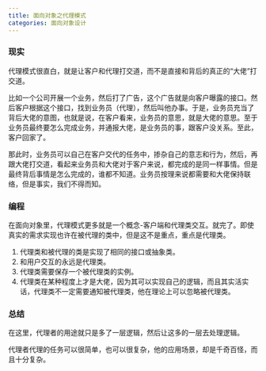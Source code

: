 ```yaml
---
title: 面向对象之代理模式
categories: 面向对象设计
---
```


### 现实

代理模式很直白，就是让客户和代理打交道，而不是直接和背后的真正的“大佬”打交道。

比如一个公司开展一个业务，然后打了广告，这个广告就是向客户曝露的接口。然后客户根据这个接口，找到业务员（代理），然后叫他办事。于是，业务员充当了背后大佬的意图，也就是说，在客户看来，业务员的意思，就是大佬的意思。至于业务员最终要怎么完成业务，并通报大佬，是业务员的事，跟客户没关系。至此，客户回家了。

那此时，业务员可以自己在客户交代的任务中，掺杂自己的意志和行为，然后，再跟大佬打交道，看起来业务员和大佬对于客户来说，都完成的是同一样事情。但是最终背后事情是怎么完成的，谁都不知道。业务员按理来说都需要和大佬保持联络，但是事实，我们不得而知。

### 编程

在面向对象里，代理模式更多就是一个概念-客户端和代理类交互。就完了。即使真实的需求实现也许在被代理的类中，但是这不是重点，重点是代理类。

1. 代理类和被代理的类是实现了相同的接口或抽象类。
2. 和用户交互的永远是代理类。
3. 代理类需要保存一个被代理类的实例。
4. 代理类在某种程度上才是大佬，因为其可以实现自己的逻辑，而且其实活实话，代理类不一定需要通知被代理类，他在理论上可以忽略被代理类。

### 总结

在这里，代理者的用途就只是多了一层逻辑，然后让这多的一层去处理逻辑。

代理者代理的任务可以很简单，也可以很复杂，他的应用场景，却是千奇百怪，而且十分复杂。